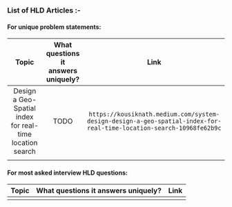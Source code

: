 ### List of HLD Articles :- 
#### For unique problem statements:
| Topic | What questions it answers uniquely?  | Link |
| :---:        |     :---:      |     :---:     |
| Design a Geo-Spatial index for real-time location search   | TODO     | `https://kousiknath.medium.com/system-design-design-a-geo-spatial-index-for-real-time-location-search-10968fe62b9c`    |
|      |        |       |




#### For most asked interview HLD questions:
| Topic | What questions it answers uniquely?  | Link |
| :---:        |     :---:      |     :---:     |
|      |        |       |